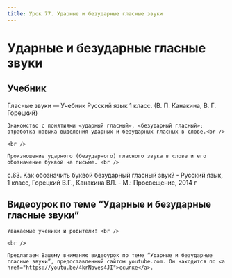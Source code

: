 ```yaml
---
title: Урок 77. Ударные и безударные гласные звуки
---
```


# Ударные и безударные гласные звуки

## Учебник

Гласные звуки — Учебник Русский язык 1 класс. (В. П. Канакина, В. Г. Горецкий)

<p>
	Знакомство с понятиями «ударный гласный», «безударный гласный»; отработка навыка выделения ударных и безударных гласных в слове.<br /> 
</p>
<p>
	<br /> 
</p>
<p>
	Произношение ударного (безударного) гласного звука в слове и его обозначение буквой на письме. <br />
</p>

с.63. Как обозначить буквой безударный гласный звук? - Русский язык, 1 класс, Горецкий В.Г., Канакина ВЛ. - М.: Просвещение, 2014 г

## Видеоурок по теме “Ударные и безударные гласные звуки”

<p>
	Уважаемые ученики и родители! <br /> 
</p>
<p>
	<br /> 
</p>
<p>
	Предлагаем Вашему вниманию видеоурок по теме “Ударные и безударные гласные звуки”, предоставленный сайтом youtube.com. Он находится по <a href="https://youtu.be/4krNbves4JI">ссылке</a>.
</p>